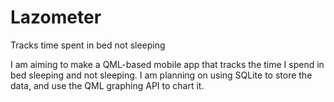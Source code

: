 # Lazometer
Tracks time spent in bed not sleeping

I am aiming to make a QML-based mobile app that tracks the time I spend in bed sleeping and not sleeping.
I am planning on using SQLite to store the data, and use the QML graphing API to chart it.
